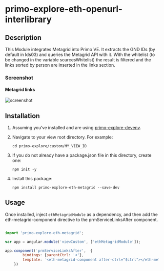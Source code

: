 # primo-explore-eth-openurl-interlibrary

## Description

This Module integrates Metagrid into Primo VE.
It extracts the GND IDs (by default in lds03) and queries the Metagrid API with it.
With the whitelist (to be changed in the variable sourcesWhitelist) the result is filtered and the links sorted by person are inserted in the links section.

### Screenshot

#### Metagrid links
![screenshot](https://gitlab.com/ethlibrary/primo-explore-modules/primo-explore-metagrid/-/raw/master/screenshot1.jpg)

## Installation

1. Assuming you've installed and are using [primo-explore-devenv](https://github.com/ExLibrisGroup/primo-explore-devenv).

2. Navigate to your view root directory. For example:
    ```
    cd primo-explore/custom/MY_VIEW_ID
    ```
3. If you do not already have a package.json file in this directory, create one:
    ```
    npm init -y
    ```
4. Install this package:
    ```
    npm install primo-explore-eth-metagrid --save-dev
    ```

## Usage

Once installed, inject `ethMetagridModule` as a dependency, and then add the eth-metagrid-component directive to the prmServiceLinksAfter component.

```js

import 'primo-explore-eth-metagrid';

var app = angular.module('viewCustom', ['ethMetagridModule']);

app.component('prmServiceLinksAfter',  {
        bindings: {parentCtrl: '<'},
        template: `<eth-metagrid-component after-ctrl="$ctrl"></eth-metagrid-component>`
    })

```

